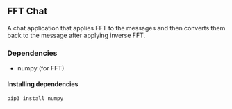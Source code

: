 ## FFT Chat
A chat application that applies FFT to the messages and
then converts them back to the message after applying inverse
FFT.

### Dependencies
* numpy (for FFT)

#### Installing dependencies

```
pip3 install numpy
```
